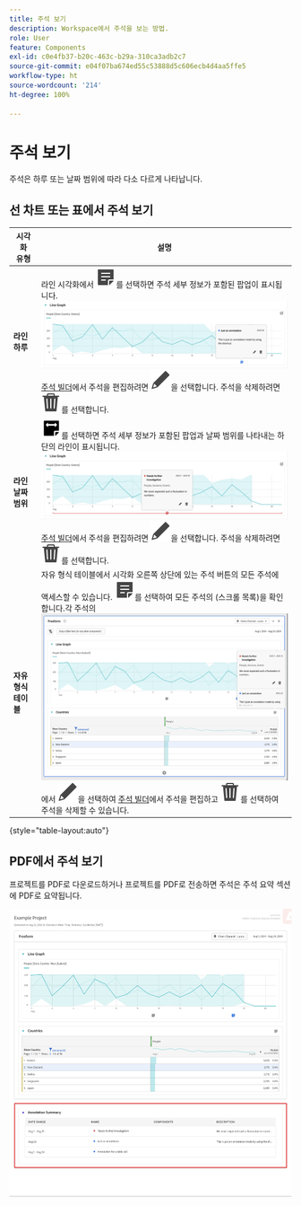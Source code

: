 ```yaml
---
title: 주석 보기
description: Workspace에서 주석을 보는 방법.
role: User
feature: Components
exl-id: c0e4fb37-b20c-463c-b29a-310ca3adb2c7
source-git-commit: e04f07ba674ed55c53888d5c606ecb4d4aa5ffe5
workflow-type: ht
source-wordcount: '214'
ht-degree: 100%

---
```


# 주석 보기

주석은 하루 또는 날짜 범위에 따라 다소 다르게 나타납니다.

## 선 차트 또는 표에서 주석 보기

| 시각화<br/>유형 | 설명 |
| --- | --- |
| **라인&#x200B;**<br/>**하루** | 라인 시각화에서 ![Annotate](/help/assets/icons/Annotate.svg)를 선택하면 주석 세부 정보가 포함된 팝업이 표시됩니다.<br/>![Annotation single day](assets/annotation-single-day.png)<br/> [주석 빌더](create-annotations.md#annotation-builder)에서 주석을 편집하려면 ![Edit](/help/assets/icons/Edit.svg)을 선택합니다. 주석을 삭제하려면 ![Delete](/help/assets/icons/Delete.svg)를 선택합니다. |
| **라인&#x200B;**<br/>**날짜 범위** | ![AnnotateRange](/help/assets/icons/AnnotateRange.svg)를 선택하면 주석 세부 정보가 포함된 팝업과 날짜 범위를 나타내는 하단의 라인이 표시됩니다.<br/>![Annotation range](assets/annotation-range.png) [주석 빌더](create-annotations.md#annotation-builder)에서 주석을 편집하려면 ![Edit](/help/assets/icons/Edit.svg)을 선택합니다. 주석을 삭제하려면 ![Delete](/help/assets/icons/Delete.svg)를 선택합니다. |
| **자유 형식 테이블** | 자유 형식 테이블에서 시각화 오른쪽 상단에 있는 주석 버튼의 모든 주석에 액세스할 수 있습니다. ![Annotate](/help/assets/icons/Annotate.svg)를 선택하여 모든 주석의 (스크롤 목록)을 확인합니다.각 주석의 <br/>![Annotations table](assets/annotations-table.png)<br/>에서 ![Edit](/help/assets/icons/Edit.svg)을 선택하여 [주석 빌더](create-annotations.md#annotation-builder)에서 주석을 편집하고 ![Delete](/help/assets/icons/Delete.svg)를 선택하여 주석을 삭제할 수 있습니다. |

{style="table-layout:auto"}

## PDF에서 주석 보기

프로젝트를 PDF로 다운로드하거나 프로젝트를 PDF로 전송하면 주석은 주석 요약 섹션에 PDF로 요약됩니다.

![Highlighted view of a .pdf file showing explanations of annotations.](assets/annotations-pdf.png)
